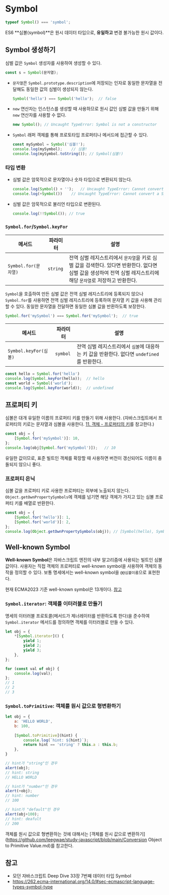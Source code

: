 # Symbol

```javascript
typeof Symbol() === 'symbol';
```

ES6 **심볼(symbol)**은 원시 데이터 타입으로, **유일하고** 변경 불가능한 원시 값이다.

## Symbol 생성하기

심벌 값은 `Symbol` 생성자를 사용하여 생성할 수 있다.

```javascript
const s = Symbol(문자열);
```

- `문자열`은 `Symbol.prototype.description`에 저장되는 인자로 동일한 문자열을 전달해도 동일한 값의 심벌이 생성되지 않는다.

  ```javascript
  Symbol('hello') === Symbol('hello');	// false
  ```

- `new` 연산자는 인스턴스를 생성할 때 사용하므로 원시 값인 심벌 값을 만들기 위해 `new` 연산자를 사용할 수 없다.

  ```javascript
  new Symbol();	// Uncaught TypeError: Symbol is not a constructor
  ```

- `Symbol` 래퍼 객체를 통해 프로토타입 프로퍼티나 메서드에 접근할 수 있다.

  ```javascript
  const mySymbol = Symbol('심볼!');
  console.log(mySymbol);	// 심볼!
  console.log(mySymbol.toString());	// Symbol(심볼!)
  ```

### 타입 변환

- 심벌 값은 암묵적으로 문자열이나 숫자 타입으로 변환되지 않는다.

  ```javascript
  console.log(Symbol() + '');	// Uncaught TypeError: Cannot convert a Symbol value to a string
  console.log(+Symbol())	// Uncaught TypeError: Cannot convert a Symbol value to a number
  
  ```

- 심벌 값은 암묵적으로 불리언 타입으로 변환된다.

  ```javascript
  console.log(!!Symbol()); // true
  ```

### `Symbol.for`/`Symbol.keyFor`

| 메서드               | 파라미터 | 설명                                                         |
| -------------------- | -------- | ------------------------------------------------------------ |
| `Symbol.for(문자열)` | `string` | 전역 심벌 레지스트리에서 `문자열`을 키로 심벌 값을 검색한다. 있다면 반환한다. 없다면 심벌 값을 생성하여 전역 심벌 레지스트리에 해당 `문자열`로 저장하고 반환한다. |

`Symbol`을 호출하여 만든 심벌 값은 전역 심벌 레지스트리에 등록되지 않으나 `Symbol.for`를 사용하면 전역 심벌 레지스트리에 등록하여 문자열 키 값을 사용해 관리할 수 있다. 동일한 문자열을 전달하면 동일한 심볼 값을 반환하도록 보장한다.

```javascript
Symbol.for('mySymbol') === Symbol.for('mySymbol');	// true
```

| 메서드                | 파라미터 | 설명                                                         |
| --------------------- | -------- | ------------------------------------------------------------ |
| `Symbol.keyFor(심볼)` | `symbol` | 전역 심벌 레지스트리에서 `심볼`에 대응하는 키 값을 반환한다. 없다면 `undefined`를 반환한다. |

```javascript
const hello = Symbol.for('hello')
console.log(Symbol.keyFor(hello));	// hello
const world = Symbol('world');
console.log(Symbol.keyFor(world));	// undefined
```

## 프로퍼티 키

심볼은 대개 유일한 이름의 프로퍼티 키를 만들기 위해 사용한다. (자바스크립트에서 프로퍼티의 키로는 문자열과 심볼을 사용한다. [11. 객체 - 프로퍼티의 키](https://github.com/leegwae/study-javascript/blob/main/11.%20Objects.md#%ED%94%84%EB%A1%9C%ED%8D%BC%ED%8B%B0%EC%9D%98-%ED%82%A4)를 참고한다.)

```javascript
const obj = {
    [Symbol.for('mySymbol')]: 10,
};
console.log(obj[Symbol.for('mySymbol')]);	// 10
```

유일한 값이므로, 표준 빌트인 객체를 확장할 때 사용하면 버전이 갱신되어도 이름이 충돌되지 않으니 좋다.

### 프로퍼티 은닉

심볼 값을 프로퍼티 키로 사용한 프로퍼티는 외부에 노출되지 않는다. `Object.getOwnPropertySymbols`에 객체를 넘기면 해당 객체가 가지고 있는 심볼 프로퍼티 키를 배열로 반환한다.

```javascript
const obj = {
    [Symbol.for('hello')]: 1,
    [Symbol.for('world')]: 2,
};
console.log(Object.getOwnPropertySymbols(obj));	// [Symbol(hello), Symbol(world)]
```

## Well-known Symbol

**Well-known Symbol**은 자바스크립트 엔진의 내부 알고리즘에 사용되는 빌트인 심볼 값이다. 사용자는 직접 객체의 프로퍼티로 well-known symbol을 사용하여 객체의 동작을 정의할 수 있다. 보통 명세에서는 well-known symbol을 `@@심볼이름`으로 표현한다.

현재 ECMA2023 기준 well-known symbol은 13개이다. [참고](https://262.ecma-international.org/14.0/#sec-well-known-symbols)

### `Symbol.iterator`: 객체를 이터러블로 만들기

명세의 이터러블 프로토콜(메서드가 제너레이터를 반환하도록 한다)을 준수하여 `Symbol.iterator` 메서드를 정의하면 객체를 이터러블로 만들 수 있다.

```javascript
let obj = {
    *[Symbol.iterator]() {
        yield 1;
        yield 2;
        yield 3;
    },
};

for (const val of obj) {
    console.log(val);
};
// 1
// 2
// 3
```

### `Symbol.toPrimitive`: 객체를 원시 값으로 형변환하기

```javascript
let obj = {
    a: 'HELLO WORLD',
    b: 100,
    
    [Symbol.toPrimitive](hint) {
        console.log(`hint: ${hint}`);
        return hint == 'string' ? this.a : this.b;
    },
}

// hint가 "string"인 경우
alert(obj);
// hint: string
// HELLO WORLD

// hint가 "number"인 경우
alert(+obj);
// hint: number
// 100

// hint가 "default"인 경우
alert(obj+100);	
// hint: deafult
// 200
```

객체를 원시 값으로 형변환하는 것에 대해서는 [객체를 원시 값으로 변환하기](https://github.com/leegwae/study-javascript/blob/main/Conversion Object to Primitive Value.md)를 참고한다.



## 참고

- 모던 자바스크립트 Deep Dive 33장 7번째 데이터 타입 Symbol
- https://262.ecma-international.org/14.0/#sec-ecmascript-language-types-symbol-type

